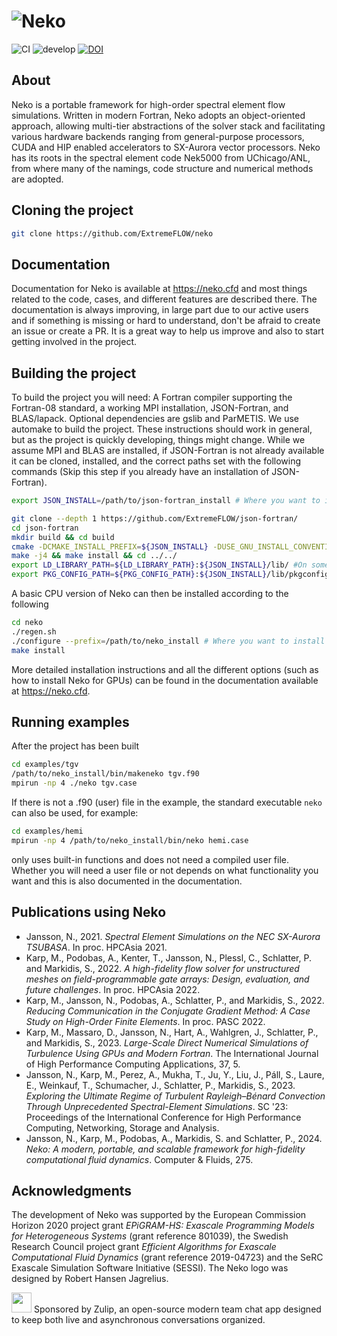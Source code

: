 # ![Neko](https://user-images.githubusercontent.com/750135/169531665-313c3471-50d1-4c44-964a-fee7312d6459.png)
![CI](https://github.com/ExtremeFLOW/neko/workflows/CI/badge.svg) ![develop](https://github.com/ExtremeFLOW/neko/workflows/develop/badge.svg) [![DOI](https://zenodo.org/badge/338607716.svg)](https://zenodo.org/doi/10.5281/zenodo.6631055)
## About
Neko is a portable framework for high-order spectral element flow simulations. Written in modern Fortran, Neko adopts an object-oriented approach, allowing multi-tier abstractions of the solver stack and facilitating various hardware backends ranging from general-purpose processors, CUDA and HIP enabled accelerators to SX-Aurora vector processors. Neko has its roots in the spectral element code Nek5000 from UChicago/ANL, from where many of the namings, code structure and numerical methods are adopted.


## Cloning the project

```bash
git clone https://github.com/ExtremeFLOW/neko
```

## Documentation
Documentation for Neko is available at https://neko.cfd and most things related to the code, cases, and different features are described there. The documentation is always improving, in large part due to our active users and if something is missing or hard to understand, don't be afraid to create an issue or create a PR. It is a great way to help us improve and also to start getting involved in the project.

## Building the project
To build the project you will need: A Fortran compiler supporting the Fortran-08 standard, a working MPI installation, JSON-Fortran, and BLAS/lapack. Optional dependencies are gslib and ParMETIS. We use automake to build the project. These instructions should work in general, but as the project is quickly developing, things might change. While we assume MPI and BLAS are installed, if JSON-Fortran is not already available it can be cloned, installed, and the correct paths set with the following commands (Skip this step if you already have an installation of JSON-Fortran).

```bash
export JSON_INSTALL=/path/to/json-fortran_install # Where you want to install json-fortran
```
```bash
git clone --depth 1 https://github.com/ExtremeFLOW/json-fortran/
cd json-fortran
mkdir build && cd build
cmake -DCMAKE_INSTALL_PREFIX=${JSON_INSTALL} -DUSE_GNU_INSTALL_CONVENTION=ON ..
make -j4 && make install && cd ../../
export LD_LIBRARY_PATH=${LD_LIBRARY_PATH}:${JSON_INSTALL}/lib/ #On some systems lib should be replaced with lib64
export PKG_CONFIG_PATH=${PKG_CONFIG_PATH}:${JSON_INSTALL}/lib/pkgconfig 

```

A basic CPU version of Neko can then be installed according to the following
```bash
cd neko
./regen.sh
./configure --prefix=/path/to/neko_install # Where you want to install neko
make install
```
More detailed installation instructions and all the different options (such as how to install Neko for GPUs) can be found in the documentation available at https://neko.cfd. 

## Running examples
After the project has been built

```bash
cd examples/tgv
/path/to/neko_install/bin/makeneko tgv.f90
mpirun -np 4 ./neko tgv.case
```
If there is not a .f90 (user) file in the example, the standard executable `neko` can also be used, for example:
```bash
cd examples/hemi
mpirun -np 4 /path/to/neko_install/bin/neko hemi.case
```
only uses built-in functions and does not need a compiled user file. Whether you will need a user file or not depends on what functionality you want and this is also documented in the documentation.

## Publications using Neko
* Jansson, N., 2021. *Spectral Element Simulations on the NEC SX-Aurora TSUBASA*. In proc. HPCAsia 2021.
* Karp, M., Podobas, A., Kenter, T., Jansson, N., Plessl, C., Schlatter, P. and Markidis, S., 2022. *A high-fidelity flow solver for unstructured meshes on field-programmable gate arrays: Design, evaluation, and future challenges*. In proc. HPCAsia 2022.
* Karp, M., Jansson, N., Podobas, A., Schlatter, P., and Markidis, S., 2022. *Reducing Communication in the Conjugate Gradient Method: A Case Study on High-Order Finite Elements*. In proc. PASC 2022.
* Karp, M., Massaro, D., Jansson, N., Hart, A., Wahlgren, J., Schlatter, P., and Markidis, S., 2023. *Large-Scale Direct Numerical Simulations of Turbulence Using GPUs and Modern Fortran*. The International Journal of High Performance Computing Applications, 37, 5.
* Jansson, N., Karp, M., Perez, A., Mukha, T., Ju, Y., Liu, J., Páll, S., Laure, E., Weinkauf, T., Schumacher, J., Schlatter, P., Markidis, S., 2023. *Exploring the Ultimate Regime of Turbulent Rayleigh–Bénard Convection Through Unprecedented Spectral-Element Simulations*. SC '23: Proceedings of the International Conference for High Performance Computing, Networking, Storage and Analysis.
* Jansson, N., Karp, M., Podobas, A., Markidis, S. and Schlatter, P., 2024. *Neko: A modern, portable, and scalable framework for high-fidelity computational fluid dynamics*. Computer & Fluids, 275.

## Acknowledgments
The development of Neko was supported by the European Commission Horizon 2020 project grant *EPiGRAM-HS: Exascale Programming Models for Heterogeneous Systems* (grant reference 801039), the Swedish Research Council project grant *Efficient Algorithms for Exascale Computational Fluid Dynamics* (grant reference 2019-04723) and the SeRC Exascale Simulation Software Initiative (SESSI). The Neko logo was designed by Robert Hansen Jagrelius.


[<img src="https://raw.githubusercontent.com/zulip/zulip/143baa42432cde9f288bd202336ef2b11172f6e4/static/images/logo/zulip-icon-128x128.png" width="32"/>](https://zulip.com) Sponsored by Zulip, an open-source modern team chat app designed to keep both live and asynchronous conversations organized.
